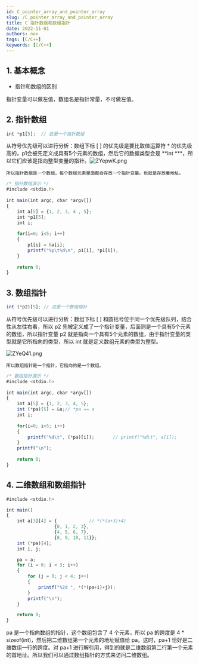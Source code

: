 ```yaml
---
id: C_pointer_array_and_pointer_array
slug: /C_pointer_array_and_pointer_array
title: C 指针数组和数组指针
date: 2022-11-01
authors: nox
tags: [C/C++]
keywords: [C/C++]
---
```


<!-- truncate -->

## 1. 基本概念

+ 指针和数组的区别

指针变量可以做左值，数组名是指针常量，不可做左值。

## 2. 指针数组

```js
int *p1[5];  // 这是一个指针数组
```

从符号优先级可以进行分析：数组下标 [ ] 的优先级是要比取值运算符 * 的优先级高的，p1会被先定义成具有5个元素的数组，然后它的数据类型会是 **int ***，所以它们应该是指向整型变量的指针。![ZYepwK.png](https://www.helloimg.com/images/2022/11/01/ZYepwK.png)

`所以指针数组是一个数组，每个数组元素里面都会存放一个指针变量。也就是存放着地址。`

```js
/* 指针数组演示 */
#include <stdio.h>
 
int main(int argc, char *argv[])
{
	int a[5] = {1, 2, 3, 4 , 5};
	int *p1[5];
	int i;
    
	for(i=0; i<5; i++)
	{
		p1[i] = &a[i];
        printf("%p\t%d\n", p1[i], *p1[i]);
	}
    
    return 0;
}
```

## 3. 数组指针

```js
int (*p2)[5]; // 这是一个数组指针
```

从符号优先级可以进行分析：数组下标 [ ] 和圆括号位于同一个优先级队列，结合性从左往右看，所以 p2 先被定义成了一个指针变量，后面则是一个具有5个元素的数组，所以指针变量 p2 就是指向一个具有5个元素的数组，由于指针变量的类型就是它所指向的类型，所以 int 就是定义数组元素的类型为整型。

![ZYeQ41.png](https://www.helloimg.com/images/2022/11/01/ZYeQ41.png)

`所以数组指针是一个指针，它指向的是一个数组。`

```js
/* 数组指针演示 */
#include <stdio.h>
 
int main(int argc, char *argv[])
{
	int a[5] = {1, 2, 3, 4, 5};
	int (*pa)[5] = &a;// *pa == a
	int i;
    
	for(i=0; i<5; i++)
	{
		printf("%d\t", (*pa)[i]);		// printf("%d\t", a[i]);
	}
	printf("\n");
    
	return 0;
}
```

## 4. 二维数组和数组指针

```js
#include <stdio.h>

int main()
{
    int a[3][4] = {            // *(*(a+3)+4)
                  {0, 1, 2, 3},
                  {4, 5, 6, 7},
                  {8, 9, 10, 11}};
    int (*pa)[4]; 
    int i, j;

    pa = a;        
    for (i = 0; i < 3; i++)
    {
        for (j = 0; j < 4; j++)
        {
            printf("%2d ", *(*(pa+i)+j));
        }
        printf("\n");
    }

    return 0;	
}
```

pa 是一个指向数组的指针，这个数组包含了 4 个元素，所以 pa 的跨度是 4 * sizeof(int)，然后把二维数组第一个元素的地址赋值给 pa。这时，pa+1 恰好是二维数组一行的跨度。对 pa+1 进行解引用，得到的就是二维数组第二行第一个元素的首地址。所以我们可以通过数组指针的方式来访问二维数组。
